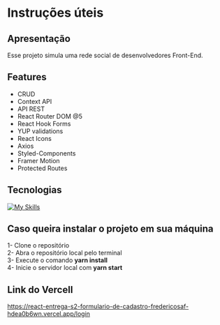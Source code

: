 # Instruções úteis

## Apresentação
Esse projeto simula uma rede social de desenvolvedores Front-End.

## Features
- CRUD
- Context API
- API REST
- React Router DOM @5
- React Hook Forms
- YUP validations
- React Icons
- Axios
- Styled-Components
- Framer Motion
- Protected Routes

## Tecnologias
[![My Skills](https://skills.thijs.gg/icons?i=html,css,js,figma,git,react,typescript)](https://skills.thijs.gg)

## Caso queira instalar o projeto em sua máquina
1- Clone o repositório<br/>
2- Abra o repositório local pelo terminal<br/>
3- Execute o comando <b>yarn install</b><br/>
4- Inicie o servidor local com <b>yarn start</b><br/>

## Link do Vercell
https://react-entrega-s2-formulario-de-cadastro-fredericosaf-hdea0b6wn.vercel.app/login

